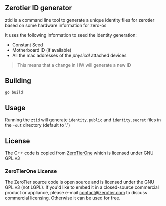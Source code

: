 ## Zerotier ID generator
ztid is a command line tool to generate a unique identity files for zerotier based on some hardware information
for zero-os

It uses the following information to seed the identity generation:
- Constant Seed
- Motherboard ID (if available)
- All the mac addresses of the *physical* attached devices

> This means that a change in HW will generate a new ID

## Building
```bash
go build
```

## Usage
Running the `ztid` will generate `identity.public` and `identity.secret` files in the `-out` directory (default to '.')

## License
The C++ code is copied from [ZeroTierOne](https://github.com/zerotier/ZeroTierOne) which is licensed under GNU GPL v3

### ZeroTierOne License
The ZeroTier source code is open source and is licensed under the GNU GPL v3 (not LGPL).
If you'd like to embed it in a closed-source commercial product or appliance,
please e-mail contact@zerotier.com to discuss commercial licensing. Otherwise it can be used for free.